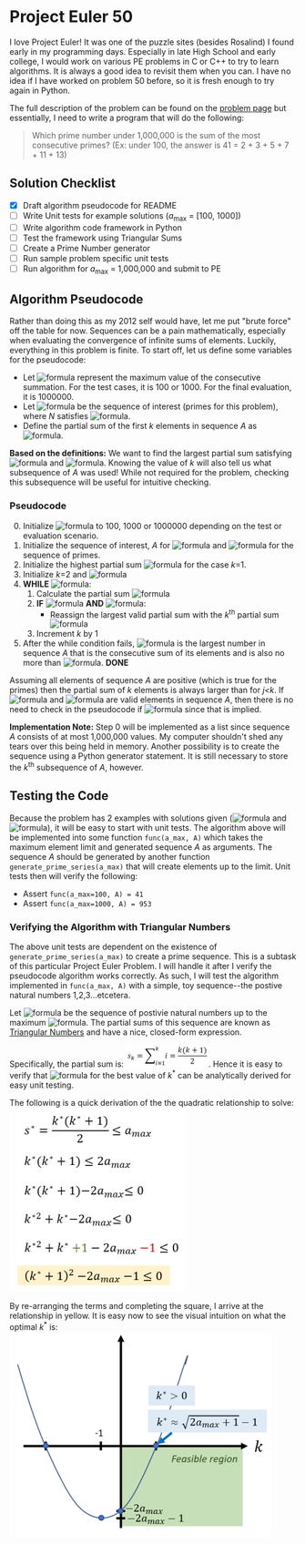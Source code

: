 # Project Euler 50
I love Project Euler! It was one of the puzzle sites (besides Rosalind) I found early in my programming days. Especially in late High School and early college, I would work on various PE problems in C or C++ to try to learn algorithms. It is always a good idea to revisit them when you can. I have no idea if I have worked on problem 50 before, so it is fresh enough to try again in Python.

The full description of the problem can be found on the [problem page](https://projecteuler.net/problem=50) but essentially, I need to write a program that will do the following:

> Which prime number under 1,000,000 is the sum of the most consecutive primes? (Ex: under 100, the answer is 41 = 2 + 3 + 5 + 7 + 11 + 13) 

## Solution Checklist
- [x] Draft algorithm pseudocode for README
- [ ] Write Unit tests for example solutions (*a*<sub>max</sub> = [100, 1000])
- [ ] Write algorithm code framework in Python 
- [ ] Test the framework using Triangular Sums 
- [ ] Create a Prime Number generator
- [ ] Run sample problem specific unit tests
- [ ] Run algorithm for *a*<sub>max</sub> = 1,000,000 and submit to PE

## Algorithm Pseudocode
Rather than doing this as my 2012 self would have, let me put "brute force" off the table for now. Sequences can be a pain mathematically, especially when evaluating the convergence of infinite sums of elements. Luckily, everything in this problem is finite. To start off, let us define some variables for the pseudocode:

- Let ![formula](https://render.githubusercontent.com/render/math?math=a_{max}) represent the maximum value of the consecutive summation. For the test cases, it is 100 or 1000. For the final evaluation, it is 1000000.
- Let ![formula](https://render.githubusercontent.com/render/math?math=A=\\{a_i\\}_{i=1}^{N}) be the sequence of interest (primes for this problem), where *N* satisfies ![formula](https://render.githubusercontent.com/render/math?math=a_N%20\leq%20a_{max}).
- Define the partial sum of the first *k* elements in sequence *A* as ![formula](https://render.githubusercontent.com/render/math?math=s_k=\sum_{i=1}^k%20a_i). 
 
**Based on the definitions:** We want to find the largest partial sum satisfying ![formula](https://render.githubusercontent.com/render/math?math=s_k^*%20\leq%20a_{max}) and ![formula](https://render.githubusercontent.com/render/math?math=s_k^*%20\in%20A). Knowing the value of *k* will also tell us what subsequence of *A* was used! While not required for the problem, checking this subsequence will be useful for intuitive checking.

### Pseudocode

0. Initialize ![formula](https://render.githubusercontent.com/render/math?math=a_{max}) to 100, 1000 or 1000000 depending on the test or evaluation scenario.
1. Initialize the sequence of interest, *A* for ![formula](https://render.githubusercontent.com/render/math?math=i^*%20\in%20[1,2,...,N]) and ![formula](https://render.githubusercontent.com/render/math?math=a_1=2) for the sequence of primes.
2. Initialize the highest partial sum ![formula](https://render.githubusercontent.com/render/math?math=s^*=2) for the case *k*=1. 
3. Initialize *k*=2 and ![formula](https://render.githubusercontent.com/render/math?math=s_k=2)
4. **WHILE** ![formula](https://render.githubusercontent.com/render/math?math=s_k%20\leq%20a_{max}):
    1. Calculate the partial sum ![formula](https://render.githubusercontent.com/render/math?math=s_k)
    2. **IF** ![formula](https://render.githubusercontent.com/render/math?math=s_k%20\in%20A) **AND** ![formula](https://render.githubusercontent.com/render/math?math=s_k%20\leq%20a_{max}):
        - Reassign the largest valid partial sum with the *k*<sup>th</sup> partial sum ![formula](https://render.githubusercontent.com/render/math?math=s^*=s_k) 
    3. Increment *k* by 1
5. After the while condition fails, ![formula](https://render.githubusercontent.com/render/math?math=s^*) is the largest number in sequence *A* that is the consecutive sum of its elements and is also no more than ![formula](https://render.githubusercontent.com/render/math?math=a_{max}). **DONE**

Assuming all elements of sequence *A* are positive (which is true for the primes) then the partial sum of *k* elements is always larger than for *j<k*. If ![formula](https://render.githubusercontent.com/render/math?math=s_k) and ![formula](https://render.githubusercontent.com/render/math?math=s^*=s_j) are valid elements in sequence *A*, then there is no need to check in the pseudocode if ![formula](https://render.githubusercontent.com/render/math?math=s_k%20\gt%20s^*) since that is implied.

**Implementation Note:** Step 0 will be implemented as a list since sequence *A* consists of at most 1,000,000 values. My computer shouldn't shed any tears over this being held in memory. Another possibility is to create the sequence using a Python generator statement. It is still necessary to store the *k*<sup>th</sup> subsequence of *A*, however.

## Testing the Code
Because the problem has 2 examples with solutions given (![formula](https://render.githubusercontent.com/render/math?math=a_{max}=100) and ![formula](https://render.githubusercontent.com/render/math?math=a_{max}=1000)), it will be easy to start with unit tests. The algorithm above will be implemented into some function `func(a_max, A)` which takes the maximum element limit and generated sequence *A* as arguments. The sequence *A* should be generated by another function `generate_prime_series(a_max)` that will create elements up to the limit. Unit tests then will verify the following:

- Assert `func(a_max=100, A) = 41`
- Assert `func(a_max=1000, A) = 953`

### Verifying the Algorithm with Triangular Numbers
The above unit tests are dependent on the existence of `generate_prime_series(a_max)` to create a prime sequence. This is a subtask of this particular Project Euler Problem. I will handle it after I verify the pseudocode algorithm works correctly. As such, I will test the algorithm implemented in `func(a_max, A)` with a simple, toy sequence--the postive natural numbers 1,2,3...etcetera.

Let ![formula](https://render.githubusercontent.com/render/math?math=A=\\{i\\}_{i=1}^{a_max}) be the sequence of postivie natural numbers up to the maximum ![formula](https://render.githubusercontent.com/render/math?math=a_{max}). The partial sums of this sequence are known as [Triangular Numbers](https://en.wikipedia.org/wiki/Triangular_number) and have a nice, closed-form expression.

Specifically, the partial sum is: ![](images/triangular_sum_small.jpg). Hence it is easy to verify that ![formula](https://render.githubusercontent.com/render/math?math=s^*%20\leq%20a_{max}) for the best value of *k*<sup>*</sup> can be analytically derived for easy unit testing.

The following is a quick derivation of the the quadratic relationship to solve:
![](images/completed_squares.jpg)

By re-arranging the terms and completing the square, I arrive at the relationship in yellow. It is easy now to see the visual intuition on what the optimal *k*<sup>*</sup> is:
![](images/optimal_k_region.jpg)

